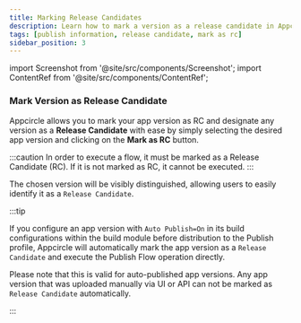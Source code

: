 ```yaml
---
title: Marking Release Candidates
description: Learn how to mark a version as a release candidate in Appcircle
tags: [publish information, release candidate, mark as rc]
sidebar_position: 3
---
```


import Screenshot from '@site/src/components/Screenshot';
import ContentRef from '@site/src/components/ContentRef';

### Mark Version as Release Candidate

Appcircle allows you to mark your app version as RC and designate any version as a **Release Candidate** with ease by simply selecting the desired app version and clicking on the **Mark as RC** button.

<Screenshot url='https://cdn.appcircle.io/docs/assets/publish-mark-rc-button.png' />

:::caution
In order to execute a flow, it must be marked as a Release Candidate (RC). If it is not marked as RC, it cannot be executed.
:::

<Screenshot url='https://cdn.appcircle.io/docs/assets/be-3103-norc.png' />

The chosen version will be visibly distinguished, allowing users to easily identify it as a `Release Candidate`.

<Screenshot url='https://cdn.appcircle.io/docs/assets/publish-release-candidate.png' />

:::tip

If you configure an app version with `Auto Publish=On` in its build configurations within the build module before distribution to the Publish profile, Appcircle will automatically mark the app version as a `Release Candidate` and execute the Publish Flow operation directly.

Please note that this is valid for auto-published app versions. Any app version that was uploaded manually via UI or API can not be marked as `Release Candidate` automatically.

:::
